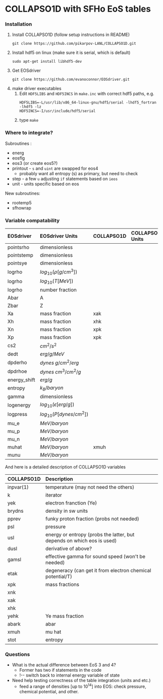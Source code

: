 
# COLLAPSO1D with SFHo EoS tables

### Installation

1. Install COLLAPSO1D (follow setup instructions in README)
   ```
   git clone https://github.com/pikarpov-LANL/COLLAPSO1D.git
   ```
2. Install hdf5 on linux (make sure it is serial, which is default)
    ```
    sudo apt-get install libhdf5-dev
    ```
3. Get EOSdriver
   ```
   git clone https://github.com/evanoconnor/EOSdriver.git
   ```
4. make driver executables
    1. Edit `HDF5LIBS` and `HDF5INCS` in `make.inc` with correct hdf5 paths, e.g.
        ```
        HDF5LIBS=-L/usr/lib/x86_64-linux-gnu/hdf5/serial -lhdf5_fortran -lhdf5 -lz
        HDF5INCS=-I/usr/include/hdf5/serial
        ```
    2. type `make`

### Where to integrate?

Subroutines :
* energ
* eosflg
* eos3 (or create eos5?)
* printout - `s` and `uint` are swapped for eos4
  * probably want all entropy (s) as primary, but need to check
* step - a few `u` adjusting `if` statements based on `ieos`
* unit - units specific based on eos

New subroutines:
* rootemp5
* sfhowrap

### Variable compatability

| EOSdriver    | EOSdriver Units             | COLLAPSO1D | COLLAPSO1D Units |
| :----------- | :-------------------------- | :--------- | :--------------- |
| pointsrho    | dimensionless               |
| pointstemp   | dimensionless               |
| pointsye     | dimensionless               |
| logrho       | $log_{10}(\rho[g/cm^3])$    |
| logrho       | $log_{10}(T[MeV])$          |
| logrho       | number fraction             |
| Abar         | A                           |
| Zbar         | Z                           |
| Xa           | mass fraction               | xak
| Xh           | mass fraction               | xhk
| Xn           | mass fraction               | xpk
| Xp           | mass fraction               | xpk
| cs2          | $cm^2/s^2$                  |
| dedt         | $erg/g/MeV$                 |
| dpderho      | $dynes \; g/cm^2/erg$       |
| dpdrhoe      | $dynes \; cm^3/cm^2/g$      |
| energy_shift | $erg/g$                     |
| entropy      | $k_B/baryon$                |
| gamma        | dimensionless               |
| logenergy    | $log_{10}(\epsilon[erg/g])$ |
| logpress     | $log_{10}(P[dynes/cm^2])$   |
| mu_e         | $MeV/baryon$                |
| mu_p         | $MeV/baryon$                |
| mu_n         | $MeV/baryon$                |
| muhat        | $MeV/baryon$                | xmuh
| munu         | $MeV/baryon$                |

And here is a detailed description of COLLAPSO1D variables

| COLLAPSO1D | Description                                                            |
| :--------- | :--------------------------------------------------------------------- |
| inpvar(1)  | temperature (may not need the others)                                  |
| k          | iterator                                                               |
| yek        | electron franction (Ye)                                                |
| brydns     | density in sw units                                                    |
| pprev      | funky proton fraction (probs not needed)                               |
| psl        | pressure                                                               |
| usl        | energy or entropy (probs the latter, but depends on which eos is used) |
| dusl       | derivative of above?                                                   |
| gamsl      | effective gamma for sound speed (won't be needed)                      |
| etak       | degeneracy (can get it from electron chemical potential/T)             |
| xpk        | mass fractions                                                         |
| xnk        |
| xak        |
| xhk        |
| yehk       | Ye mass fraction                                                       |
| abark      | abar                                                                   |
| xmuh       | mu hat                                                                 |
| stot       | entropy                                                                |

### Questions

* What is the actual difference between EoS 3 and 4? 
  * Former has two if statements in the code
  * !-- switch back to internal energy variable of state 
* Need help testing correctness of the table integration (units and etc.)
  * feed a range of densities [up to $10^{14}$] into EOS: check pressure, chemical potential, and other.
